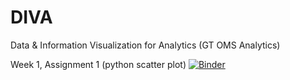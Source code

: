 # DIVA
Data &amp; Information Visualization for Analytics (GT OMS Analytics)

Week 1, Assignment 1 (python scatter plot) [![Binder](https://mybinder.org/badge_logo.svg)](https://mybinder.org/v2/gh/diva-lab/DIVA/master?filepath=lab%2Ftree%2Fweek1%2FHelloWorld_pyScatter.ipynb)
